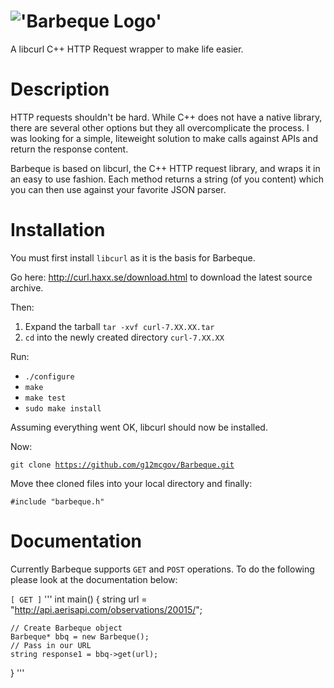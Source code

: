 !['Barbeque Logo'](http://i1158.photobucket.com/albums/p618/g12mcgov/Untitleddrawing.png)
========

A libcurl C++ HTTP Request wrapper to make life easier.

Description
========
HTTP requests shouldn't be hard. While C++ does not have a native library, there are several other options but they all overcomplicate the process. I was looking for a simple, liteweight solution to make calls against APIs and return the response content. 

Barbeque is based on libcurl, the C++ HTTP request library, and wraps it in an easy to use fashion. Each method returns a string (of you content) which you can then use against your favorite JSON parser.

Installation
========

You must first install <code>libcurl</code> as it is the basis for Barbeque.

Go here: http://curl.haxx.se/download.html to download the latest source archive.

Then:
  1. Expand the tarball <code>tar -xvf curl-7.XX.XX.tar</code>
  2. <code>cd</code> into the newly created directory <code>curl-7.XX.XX</code>

Run:
  - <code>./configure</code>
  - <code>make</code>
  - <code>make test</code>
  - <code>sudo make install</code>


Assuming everything went OK, libcurl should now be installed.

Now:

<code>git clone https://github.com/g12mcgov/Barbeque.git</code>

Move thee cloned files into your local directory and finally:

<code>#include "barbeque.h"</code>

Documentation
========
Currently Barbeque supports <code>GET</code> and <code>POST</code> operations. To do the following please look at the documentation below:

<code>[ GET ]</code>
  '''
  int main()
  {
    string url = "http://api.aerisapi.com/observations/20015/";

    // Create Barbeque object
    Barbeque* bbq = new Barbeque();
    // Pass in our URL
    string response1 = bbq->get(url);
  }
  '''

